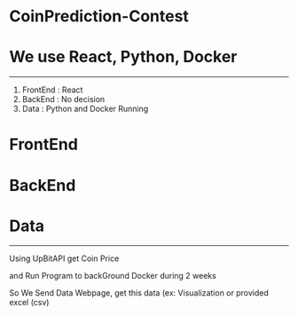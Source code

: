 # CoinPrediction-Contest

# We use React, Python, Docker
------------------------------------------------
1. FrontEnd : React
2. BackEnd : No decision
3. Data : Python and Docker Running

# FrontEnd 

# BackEnd

# Data
----------------------------------------------
Using UpBitAPI get Coin Price

and Run Program to backGround Docker during 2 weeks

So We Send Data Webpage, get this data (ex: Visualization or provided excel (csv)

